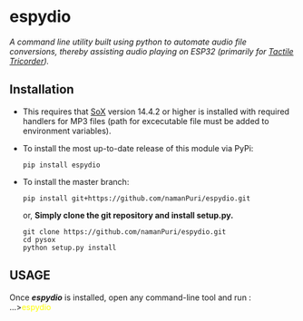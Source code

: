 # espydio

*A command line utility built using python to automate audio file conversions, thereby assisting audio playing on ESP32 (primarily for [Tactile Tricorder](temp)).*

## Installation

- This requires that [SoX](http://sox.sourceforge.net/) version 14.4.2 or higher is installed with required handlers for MP3 files (path for excecutable file must be added to environment variables).

- To install the most up-to-date release of this module via PyPi:

    ```pip install espydio```

- To install the master branch:

    ```pip install git+https://github.com/namanPuri/espydio.git```

    or, **Simply clone the git repository and install setup.py.**

    ```shell
    git clone https://github.com/namanPuri/espydio.git
    cd pysox
    python setup.py install
    ```

## USAGE

Once ***espydio*** is installed, open any command-line tool and run :
<br/>
    ...><span style="color:yellow">espydio</span>
